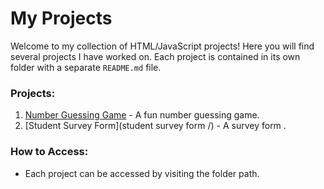 # My Projects

Welcome to my collection of HTML/JavaScript projects! Here you will find several projects I have worked on. Each project is contained in its own folder with a separate `README.md` file.

### Projects:
1. [Number Guessing Game](guessingGame/) - A fun number guessing game.
2. [Student Survey Form](student survey form /) - A survey form .

### How to Access:
- Each project can be accessed by visiting the folder path.
